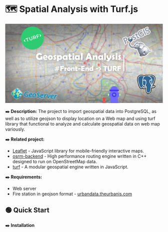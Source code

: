 # :world_map: Spatial Analysis with Turf.js 
![Geospatial Analysis](assets/img/Cover.jpg)

**:black_nib: Description:**
The project to import geospatial data into PostgreSQL, as well as to utilize geojson to display location on a Web map and using turf library that functional to analyze and calculate geospatial data on web map variously.

**:black_nib: Related project:**
- [Leaflet](https://github.com/Leaflet/Leaflet) - JavaScript library for mobile-friendly interactive maps.
- [osrm-backend](https://github.com/Project-OSRM/osrm-backend) - High performance routing engine written in C++ designed to run on OpenStreetMap data.
- [turf](https://github.com/Turfjs/turf) - A modular geospatial engine written in JavaScript.

**:black_nib: Requirements:**
- Web server
- Fire station in geojson format - [urbandata.theurbanis.com](https://urbandata.theurbanis.com/files/4/27)


## :green_circle: Quick Start
**:black_nib: Installation**

